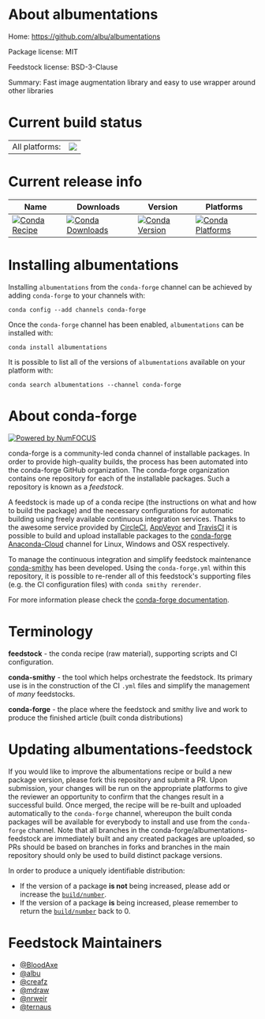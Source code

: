 About albumentations
====================

Home: https://github.com/albu/albumentations

Package license: MIT

Feedstock license: BSD-3-Clause

Summary: Fast image augmentation library and easy to use wrapper around other libraries



Current build status
====================


<table><tr><td>All platforms:</td>
    <td>
      <a href="https://dev.azure.com/conda-forge/feedstock-builds/_build/latest?definitionId=6869&branchName=master">
        <img src="https://dev.azure.com/conda-forge/feedstock-builds/_apis/build/status/albumentations-feedstock?branchName=master">
      </a>
    </td>
  </tr>
</table>

Current release info
====================

| Name | Downloads | Version | Platforms |
| --- | --- | --- | --- |
| [![Conda Recipe](https://img.shields.io/badge/recipe-albumentations-green.svg)](https://anaconda.org/conda-forge/albumentations) | [![Conda Downloads](https://img.shields.io/conda/dn/conda-forge/albumentations.svg)](https://anaconda.org/conda-forge/albumentations) | [![Conda Version](https://img.shields.io/conda/vn/conda-forge/albumentations.svg)](https://anaconda.org/conda-forge/albumentations) | [![Conda Platforms](https://img.shields.io/conda/pn/conda-forge/albumentations.svg)](https://anaconda.org/conda-forge/albumentations) |

Installing albumentations
=========================

Installing `albumentations` from the `conda-forge` channel can be achieved by adding `conda-forge` to your channels with:

```
conda config --add channels conda-forge
```

Once the `conda-forge` channel has been enabled, `albumentations` can be installed with:

```
conda install albumentations
```

It is possible to list all of the versions of `albumentations` available on your platform with:

```
conda search albumentations --channel conda-forge
```


About conda-forge
=================

[![Powered by NumFOCUS](https://img.shields.io/badge/powered%20by-NumFOCUS-orange.svg?style=flat&colorA=E1523D&colorB=007D8A)](http://numfocus.org)

conda-forge is a community-led conda channel of installable packages.
In order to provide high-quality builds, the process has been automated into the
conda-forge GitHub organization. The conda-forge organization contains one repository
for each of the installable packages. Such a repository is known as a *feedstock*.

A feedstock is made up of a conda recipe (the instructions on what and how to build
the package) and the necessary configurations for automatic building using freely
available continuous integration services. Thanks to the awesome service provided by
[CircleCI](https://circleci.com/), [AppVeyor](https://www.appveyor.com/)
and [TravisCI](https://travis-ci.com/) it is possible to build and upload installable
packages to the [conda-forge](https://anaconda.org/conda-forge)
[Anaconda-Cloud](https://anaconda.org/) channel for Linux, Windows and OSX respectively.

To manage the continuous integration and simplify feedstock maintenance
[conda-smithy](https://github.com/conda-forge/conda-smithy) has been developed.
Using the ``conda-forge.yml`` within this repository, it is possible to re-render all of
this feedstock's supporting files (e.g. the CI configuration files) with ``conda smithy rerender``.

For more information please check the [conda-forge documentation](https://conda-forge.org/docs/).

Terminology
===========

**feedstock** - the conda recipe (raw material), supporting scripts and CI configuration.

**conda-smithy** - the tool which helps orchestrate the feedstock.
                   Its primary use is in the construction of the CI ``.yml`` files
                   and simplify the management of *many* feedstocks.

**conda-forge** - the place where the feedstock and smithy live and work to
                  produce the finished article (built conda distributions)


Updating albumentations-feedstock
=================================

If you would like to improve the albumentations recipe or build a new
package version, please fork this repository and submit a PR. Upon submission,
your changes will be run on the appropriate platforms to give the reviewer an
opportunity to confirm that the changes result in a successful build. Once
merged, the recipe will be re-built and uploaded automatically to the
`conda-forge` channel, whereupon the built conda packages will be available for
everybody to install and use from the `conda-forge` channel.
Note that all branches in the conda-forge/albumentations-feedstock are
immediately built and any created packages are uploaded, so PRs should be based
on branches in forks and branches in the main repository should only be used to
build distinct package versions.

In order to produce a uniquely identifiable distribution:
 * If the version of a package **is not** being increased, please add or increase
   the [``build/number``](https://conda.io/docs/user-guide/tasks/build-packages/define-metadata.html#build-number-and-string).
 * If the version of a package **is** being increased, please remember to return
   the [``build/number``](https://conda.io/docs/user-guide/tasks/build-packages/define-metadata.html#build-number-and-string)
   back to 0.

Feedstock Maintainers
=====================

* [@BloodAxe](https://github.com/BloodAxe/)
* [@albu](https://github.com/albu/)
* [@creafz](https://github.com/creafz/)
* [@mdraw](https://github.com/mdraw/)
* [@nrweir](https://github.com/nrweir/)
* [@ternaus](https://github.com/ternaus/)

